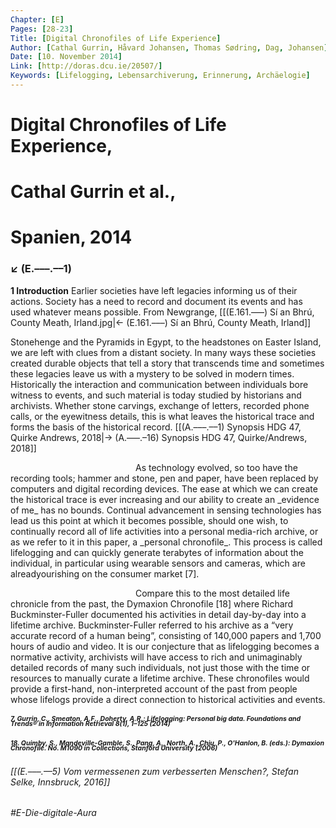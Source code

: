```yaml
---
Chapter: [E]
Pages: [28-23]
Title: [Digital Chronofiles of Life Experience]
Author: [Cathal Gurrin, Håvard Johansen, Thomas Sødring, Dag, Johansen]
Date: [10. November 2014]
Link: [http://doras.dcu.ie/20507/]
Keywords: [Lifelogging, Lebensarchiverung, Erinnerung, Archäelogie]
---
```


# Digital Chronofiles of Life Experience,
# Cathal Gurrin et al.,
# Spanien, 2014
### ↙ (E.–––.––1)
**1 Introduction**
Earlier societies have left legacies informing us of their actions. Society has a need to record and document its events and has used whatever means possible. From Newgrange,
[[(E.161.–––) Sí an Bhrú, County Meath, Irland.jpg|← (E.161.–––) Sí an Bhrú, County Meath, Irland]]

Stonehenge and the Pyramids in Egypt, to the headstones on Easter Island, we are left with clues from a distant society. In many ways these societies created durable objects that tell a story that transcends time and sometimes these legacies leave us with a mystery to be solved in modern times. Historically the interaction and communication between individuals bore witness to events, and such material is today studied by historians and archivists. Whether stone carvings, exchange of letters, recorded phone calls, or the eyewitness details, this is what leaves the historical trace and forms the basis of the historical record.
[[(A.–––.––1) Synopsis HDG 47, Quirke Andrews, 2018|→ (A.–––.–16) Synopsis HDG 47, Quirke/Andrews, 2018]]

<p style="text-indent: 200px;">As technology evolved, so too have the recording tools; hammer and stone, pen and paper, have been replaced by computers and digital recording devices. The ease at which we can create the historical trace is ever increasing and our ability to create an _evidence of me_ has no bounds. Continual advancement in sensing technologies has lead us this point at which it becomes possible, should one wish, to continually record all of life activities into a personal media-rich archive, or as we refer to it in this paper, a _personal chronofile_. This process is called lifelogging and can quickly generate terabytes of information about the individual, in particular using wearable sensors and cameras, which are alreadyourishing on the consumer market [7].</p>
<p style="text-indent: 200px;">Compare this to the most detailed life chronicle from the past, the Dymaxion Chronofile [18] where Richard Buckminster-Fuller documented his activities in detail day-by-day into a lifetime archive. Buckminster-Fuller referred to his archive as a “very accurate record of a human beingˮ, consisting of 140,000 papers and 1,700 hours of audio and video. It is our conjecture that as lifelogging becomes a normative activity, archivists will have access to rich and unimaginably detailed records of many such individuals, not just those with the time or resources to manually curate a lifetime archive. These chronofiles would provide a first-hand, non-interpreted account of the past from people whose lifelogs provide a direct connection to historical activities and events.</p>

##### <span style="font-size: 0.75em; line-height: 0.75em;">7. Gurrin, C., Smeaton, A.F., Doherty, A.R.: Lifelogging: Personal big data. Foundations and Trends® in Information Retrieval 8(1), 1–125 (2014)</span>
##### <span style="font-size: 0.75em; line-height: 0.75em;">18. Quimby, S., Mandeville-Gamble, S., Pang, A., North, A., Chiu, P., O'Hanlon, B. (eds.): Dymaxion Chronofile. No. M1090 in Collections, Stanford University (2006)</span>

###### [[(E.–––.––5) Vom vermessenen zum verbesserten Menschen?, Stefan Selke, Innsbruck, 2016]]
###### #E-Die-digitale-Aura